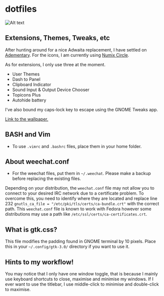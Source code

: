 # dotfiles

![Alt text](https://raw.githubusercontent.com/digiberk/dotfiles/master/screenshot.jpg)

## Extensions, Themes, Tweaks, etc

After hunting around for a nice Adwaita replacement, I have settled on [Adementary](https://github.com/hrdwrrsk/adementary-theme). For the icons, I am currently using [Numix Circle](https://github.com/numixproject/numix-icon-theme-circle).

As for extensions, I only use three at the moment.

* User Themes
* Dash to Panel
* Clipboard Indicator
* Sound Input & Output Device Chooser
* Topicons Plus
* Autohide battery

I've also bound my caps-lock key to escape using the GNOME Tweaks app.

[Link to the wallpaper.](https://unsplash.com/photos/cuTk59eNHUE) 

## BASH and Vim

* To use `.vimrc` and `.bashrc` files, place them in your home folder.

## About weechat.conf

* For the weechat files, put them in `~/.weechat`. Please make a backup before replacing the existing files.

Depending on your distribution, the `weechat.conf` file may not allow you to connect to your desired IRC network due to a certificate problem. To overcome this, you need to identify where they are located and replace line 232 `gnutls_ca_file = "/etc/pki/tls/certs/ca-bundle.crt"` with the correct path. This `weechat.conf` file is known to work with Fedora however some distributions may use a path like `/etc/ssl/certs/ca-certificates.crt`.

## What is gtk.css?

This file modifies the padding found in GNOME terminal by 10 pixels. Place this in your `~/.config/gtk-3.0/` directory if you want to use it.

## Hints to my workflow!

You may notice that I only have one window toggle, that is because I mainly use keyboard shortcuts to close, maximise and minimise my windows. If I ever want to use the titlebar, I use middle-click to minimise and double-click to maximise.
